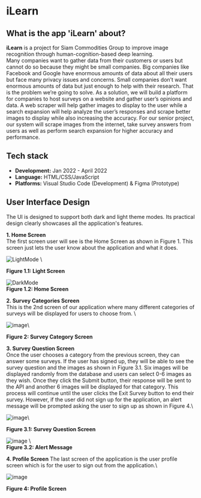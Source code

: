 # iLearn 

## What is the app 'iLearn' about? 

**iLearn** is a project for Siam Commodities Group to improve image recognition through human-cognition-based deep learning.\
Many companies want to gather data from their customers or users but cannot do so because they might be small companies. Big companies like Facebook and Google have enormous amounts of data about all their users but face many privacy issues and concerns. Small companies don’t want enormous amounts of data but just enough to help with their research. That is the problem we’re going to solve. As a solution, we will build a platform for companies to host surveys on a website and gather user’s opinions and data. A web scraper will help gather images to display to the user while a search expansion will help analyze the user’s responses and scrape better images to display while also increasing the accuracy. For our senior project, our system will scrape images from the internet, take survey answers from users as well as perform search expansion for higher accuracy and performance.

## Tech stack
- **Development:** Jan 2022 - April 2022 
- **Language:** HTML/CSS/JavaScript 
- **Platforms:** Visual Studio Code (Development) & Figma (Prototype)

## User Interface Design
The UI is designed to support both dark and light theme modes. Its practical design clearly showcases all the application's features. 

**1. Home Screen**\
The first screen user will see is the Home Screen as shown in Figure 1. This screen just lets the user know about the application and what it does.

![LightMode](https://github.com/user-attachments/assets/2b4a2a61-cfcc-4feb-b413-6b3aedc4631a) \

**Figure 1.1: Light Screen** 

![DarkMode](https://github.com/user-attachments/assets/2ea9808a-37d4-4aaf-8299-de867e34451c)\
**Figure 1.2: Home Screen**

**2. Survey Categories Screen**\
This is the 2nd screen of our application where many different categories of surveys will be displayed for users to choose from. \

![image](https://github.com/user-attachments/assets/a9188cf6-6503-4fa3-959c-56388efa720c)\

**Figure 2: Survey Category Screen**

**3.  Survey Question Screen**\
Once the user chooses a category from the previous screen, they can answer some surveys. If the user has signed up, they will be able to see the survey question and the images as shown in Figure 3.1. Six images will be displayed randomly from the database and users can select 0-6 images as they wish. Once they click the Submit button, their response will be sent to the API and another 6 images will be displayed for that category. This process will continue until the user clicks the Exit Survey button to end their survey. However, if the user did not sign up for the application, an alert message will be prompted asking the user to sign up as shown in Figure 4.\

![image](https://github.com/user-attachments/assets/b2f692d5-d1c8-41c3-845b-1bdb9b52f7dd)\

**Figure 3.1: Survey Question Screen**

![image](https://github.com/user-attachments/assets/c7d5798c-b6df-4c9f-adb1-090535d70be1) \                 
**Figure 3.2: Alert Message**

**4. Profile Screen**
The last screen of the application is the user profile screen which is for the user to sign out from the application.\

![image](https://github.com/user-attachments/assets/07b8fa43-e280-48c7-8579-1bc1ba7513ae) 

**Figure 4: Profile Screen**
